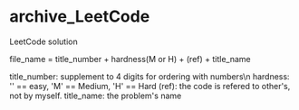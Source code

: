 # archive_LeetCode
LeetCode solution

file_name = title_number + hardness(M or H) + (ref) + title_name

title_number: supplement to 4 digits for ordering with numbers\n
hardness: '' == easy, 'M' == Medium, 'H' == Hard
(ref): the code is refered to other's, not by myself.
title_name: the problem's name
